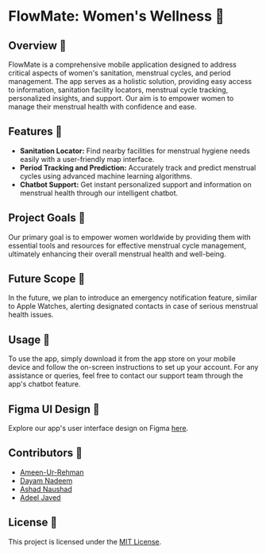 # FlowMate: Women's Wellness 🌸

## Overview 🌼
FlowMate is a comprehensive mobile application designed to address critical aspects of women's sanitation, menstrual cycles, and period management. The app serves as a holistic solution, providing easy access to information, sanitation facility locators, menstrual cycle tracking, personalized insights, and support. Our aim is to empower women to manage their menstrual health with confidence and ease.

## Features 🌺
- **Sanitation Locator:** Find nearby facilities for menstrual hygiene needs easily with a user-friendly map interface.
- **Period Tracking and Prediction:** Accurately track and predict menstrual cycles using advanced machine learning algorithms.
- **Chatbot Support:** Get instant personalized support and information on menstrual health through our intelligent chatbot.
  
## Project Goals 🌻
Our primary goal is to empower women worldwide by providing them with essential tools and resources for effective menstrual cycle management, ultimately enhancing their overall menstrual health and well-being.

## Future Scope 🌷
In the future, we plan to introduce an emergency notification feature, similar to Apple Watches, alerting designated contacts in case of serious menstrual health issues.

## Usage 🌼
To use the app, simply download it from the app store on your mobile device and follow the on-screen instructions to set up your account. For any assistance or queries, feel free to contact our support team through the app's chatbot feature.

## Figma UI Design 🎨
Explore our app's user interface design on Figma [here](https://www.figma.com/file/LHsLTuBLNBjGqc9hxTKkaU/hack-jmi?type=design&node-id=0%3A1&mode=design&t=B4aDDH9enNndIYV2-1).

## Contributors 🌺
- [Ameen-Ur-Rehman](https://github.com/AmeenUrRehman)
- [Dayam Nadeem](https://github.com/dayam8696)
- [Ashad Naushad](https://github.com/ash-u-170602)
- [Adeel Javed](https://github.com/adeel-015)

## License 🌸
This project is licensed under the [MIT License](LICENSE).

